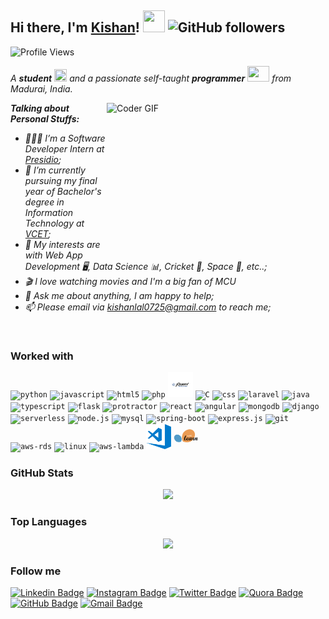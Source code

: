 ## Hi there, I'm [Kishan](https://kishan0725.pythonanywhere.com/)! <img src="https://raw.githubusercontent.com/TheDudeThatCode/TheDudeThatCode/master/Assets/Hi.gif" width=35 height=35> ![GitHub followers](https://img.shields.io/github/followers/kishan0725?style=social)

![Profile Views](https://komarev.com/ghpvc/?username=kishan0725&style=flat-square)

<p>
  <em>
    A <b>student</b> <img src="https://raw.githubusercontent.com/TheDudeThatCode/TheDudeThatCode/master/Assets/Medal.gif" width=20 height=20> and a passionate self-taught <b>programmer</b> <img src="https://raw.githubusercontent.com/TheDudeThatCode/TheDudeThatCode/master/Assets/Developer.gif" width=35 height=25> from Madurai, India.
  </em>
 </p>

<img align="right" alt="Coder GIF" height=250 width=350 src="https://magiccopy.xyz/assets/images/hadder.gif" />

<em>
  
**Talking about Personal Stuffs:**

- 👨🏽‍💻 I’m a Software Developer Intern at [Presidio](https://www.presidio.com/);
- 💼 I’m currently pursuing my final year of Bachelor's degree in Information Technology at [VCET](https://vcet.ac.in/);
- 🤔 My interests are with Web App Development 🖥️, Data Science 📊, Cricket 🏏, Space 🚀, etc..;
- 🎬 I love watching movies and I'm a big fan of MCU <img src="https://www.pngfind.com/pngs/m/173-1737725_captain-americas-shield-hd-png-download.png" width=15 height=15>
- 💬 Ask me about anything, I am happy to help;
- 📫 Please email via kishanlal0725@gmail.com to reach me;
<br/> 
</em>

### Worked with 

<code><img height="40" src="https://devicons.github.io/devicon/devicon.git/icons/python/python-original.svg" title="python"></code>
<code><img height="40" src="https://devicons.github.io/devicon/devicon.git/icons/javascript/javascript-original.svg" title="javascript"></code>
<code><img height="40" src="https://devicons.github.io/devicon/devicon.git/icons/html5/html5-original-wordmark.svg" title="html5"></code>
<code><img height="40" src="https://devicons.github.io/devicon/devicon.git/icons/php/php-original.svg" title="php"></code>
<code><img height="40" src="https://raw.githubusercontent.com/github/explore/80688e429a7d4ef2fca1e82350fe8e3517d3494d/topics/jquery/jquery.png" title="jquery"></code>
<code><img height="40" src="https://devicons.github.io/devicon/devicon.git/icons/c/c-original.svg" title="C"></code>
<code><img height="40" src="https://devicons.github.io/devicon/devicon.git/icons/css3/css3-original-wordmark.svg" title="css"></code>
<code><img height="40" src="https://devicons.github.io/devicon/devicon.git/icons/laravel/laravel-plain-wordmark.svg" title="laravel"></code>
<code><img height="40" src="https://devicons.github.io/devicon/devicon.git/icons/java/java-original-wordmark.svg" title="java"></code>
<code><img height="40" src="https://devicons.github.io/devicon/devicon.git/icons/typescript/typescript-original.svg" title="typescript"></code>
<code><img height="40" src="https://www.vectorlogo.zone/logos/pocoo_flask/pocoo_flask-icon.svg" title="flask"></code>
<code><img height="40" src="https://devicon.dev/devicon.git/icons/protractor/protractor-plain.svg" title="protractor"></code>
<code><img height="40" src="https://devicons.github.io/devicon/devicon.git/icons/react/react-original-wordmark.svg" title="react"></code>
<code><img height="40" src="https://devicons.github.io/devicon/devicon.git/icons/angularjs/angularjs-original.svg" title="angular"></code>
<code><img height="40" src="https://devicons.github.io/devicon/devicon.git/icons/mongodb/mongodb-original-wordmark.svg" title="mongodb"></code>
<code><img height="40" src="https://devicons.github.io/devicon/devicon.git/icons/django/django-original.svg" title="django"></code>
<code><img height="40" src="https://res.cloudinary.com/practicaldev/image/fetch/s--ipV6F4tM--/c_limit%2Cf_auto%2Cfl_progressive%2Cq_auto%2Cw_880/https://raw.githubusercontent.com/serverless/assets/master/Icon/Framework/PNG/Serverless_Framework-icon01.png" title="serverless"></code>
<code><img height="40" src="https://devicons.github.io/devicon/devicon.git/icons/nodejs/nodejs-original-wordmark.svg" title="node.js"></code>
<code><img height="40" src="https://devicons.github.io/devicon/devicon.git/icons/mysql/mysql-original-wordmark.svg" title="mysql"></code>
<code><img height="40" src="https://pbs.twimg.com/profile_images/1235868806079057921/fTL08u_H_400x400.png" title="spring-boot"></code>
<code><img height="40" src="https://devicons.github.io/devicon/devicon.git/icons/express/express-original-wordmark.svg" title="express.js"></code>
<code><img height="40" src="https://www.vectorlogo.zone/logos/git-scm/git-scm-icon.svg" title="git"></code>
<code><img height="40" src="https://cdn.worldvectorlogo.com/logos/aws-rds.svg" title="aws-rds"></code>
<code><img height="40" src="https://devicons.github.io/devicon/devicon.git/icons/linux/linux-original.svg" title="linux"></code>
<code><img height="40" src="https://cdn.worldvectorlogo.com/logos/aws-lambda-1.svg" title="aws-lambda"></code>
<code><img height="40" src="https://raw.githubusercontent.com/github/explore/80688e429a7d4ef2fca1e82350fe8e3517d3494d/topics/visual-studio-code/visual-studio-code.png" title="vscode"></code>
<code><img height="40" src="https://raw.githubusercontent.com/github/explore/80688e429a7d4ef2fca1e82350fe8e3517d3494d/topics/scikit-learn/scikit-learn.png" title="sklearn"></code>

### GitHub Stats

<p align="center">
  <a href = "https://github.com/kishan0725">
<img src="https://github-readme-stats-aj8vj7k8x.vercel.app/api?username=kishan0725&show_icons=true&title_color=ffc857&icon_color=8ac926&text_color=daf7dc&bg_color=151515&count_private=true&include_all_commits=true">
  </a>
 </p>
 
### Top Languages

<p align="center">
<a href = "https://github.com/kishan0725">
  <img src="https://github-readme-stats-aj8vj7k8x.vercel.app/api/top-langs/?username=kishan0725&layout=compact&title_color=ffc857&icon_color=8ac926&text_color=daf7dc&bg_color=151515&card_width=400">
</a>
</p>

### Follow me

[![Linkedin Badge](https://img.shields.io/badge/-Kishan%20Lal-blue?style=flat-circle&logo=Linkedin&logoColor=white&link=https://www.linkedin.com/in/kishan0725/)](https://www.linkedin.com/in/kishan0725/) [![Instagram Badge](https://img.shields.io/badge/-@kishan__07__25-e02c73?style=flat-circle&labelColor=e02c73&logo=Instagram&logoColor=white&link=https://www.instagram.com/kishan_07_25)](https://www.instagram.com/kishan_07_25) [![Twitter Badge](https://img.shields.io/badge/-@kishan0725-1ca0f1?style=flat-circle&labelColor=1ca0f1&logo=twitter&logoColor=white&link=https://twitter.com/kishan0725)](https://twitter.com/kishan0725) [![Quora Badge](https://img.shields.io/badge/-@Kishan--175-b92b27?style=flat-circle&labelColor=b92b27&logo=quora&logoColor=white&link=https://www.quora.com/profile/Kishan-175)](https://www.quora.com/profile/Kishan-175) [![GitHub Badge](https://img.shields.io/badge/-@kishan0725-24292e?style=flat-circle&labelColor=24292e&logo=github&logoColor=white&link=https://github.com/kishan0725)](https://github.com/kishan0725) [![Gmail Badge](https://img.shields.io/badge/-@kishanlal0725-d54b3d?style=flat-circle&labelColor=d54b3d&logo=gmail&logoColor=white&link=mailto:kishan0725@gmail.com)](mailto:kishan0725@gmail.com)

